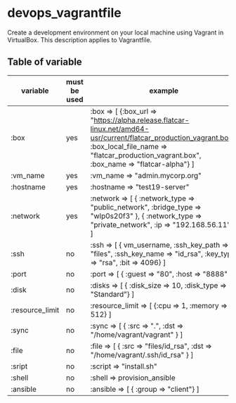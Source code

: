 # devops_vagrantfile
Create a development environment on your local machine using Vagrant in VirtualBox. This description applies to Vagrantfile.

## Table of variable
| variable        | must be used | example                                                                                                                                            |
| --------------- | ------------ | -------------------------------------------------------------------------------------------------------------------------------------------------- |
| :box            | yes          | :box => [ {:box_url => "https://alpha.release.flatcar-linux.net/amd64-usr/current/flatcar_production_vagrant.box", :box_local_file_name => "flatcar_production_vagrant.box", :box_name => "flatcar-alpha"} ]                                                                                                                     |
| :vm_name        | yes          | :vm_name => "admin.mycorp.org"                                                                                                                     |
| :hostname       | yes          | :hostname => "test19-server"                                                                                                                       |
| :network        | yes          | :network => [ { :network_type => "public_network", :bridge_type => "wlp0s20f3" }, { :network_type => "private_network", :ip => "192.168.56.11" } ] |
| :ssh            | no           | :ssh => [ { vm_username, :ssh_key_path => "files", :ssh_key_name => "id_rsa", :key_type => "rsa", :bit => 4096} ]                                  |
| :port           | no           | :port => [ { :guest => "80", :host => "8888" } ]                                                                                                   |
| :disk           | no           | :disks => [ { :disk_size => 10, :disk_type => "Standard"} ]                                                                                        |
| :resource_limit | no           | :resource_limit => [ {:cpu => 1, :memory => 512} ]                                                                                                 |
| :sync           | no           | :sync => [ { :src => ".", :dst => "/home/vagrant/vagrant" } ]                                                                                      |
| :file           | no           | :file => [ { :src => "files/id_rsa", :dst => "/home/vagrant/.ssh/id_rsa" } ]                                                                       |
| :sript          | no           | :script => "install.sh"                                                                                                                            |
| :shell          | no           | :shell => provision_ansible                                                                                                                        |
| :ansible        | no           | :ansible => [ { :group => "client"} ]                                                                                                              |
